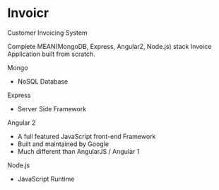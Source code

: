 # Invoicr

Customer Invoicing System

Complete MEAN(MongoDB, Express, Angular2, Node.js) stack Invoice Application built from scratch.

Mongo 
* NoSQL Database

Express
* Server Side Framework

Angular 2
* A full featured JavaScript front-end Framework
* Built and maintained by Google
* Much different than AngularJS / Angular 1

Node.js
* JavaScript Runtime

